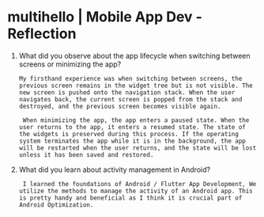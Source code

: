 # multihello | Mobile App Dev - Reflection

1. What did you observe about the app lifecycle when switching between screens or minimizing the app?

       My firsthand experience was when switching between screens, the previous screen remains in the widget tree but is not visible. The new screen is pushed onto the navigation stack. When the user navigates back, the current screen is popped from the stack and destroyed, and the previous screen becomes visible again.

        When minimizing the app, the app enters a paused state. When the user returns to the app, it enters a resumed state. The state of the widgets is preserved during this process. If the operating system terminates the app while it is in the background, the app will be restarted when the user returns, and the state will be lost unless it has been saved and restored.

2. What did you learn about activity management in Android?

        I learned the foundations of Android / Flutter App Development, We utilize the methods to manage the activity of an Android app. This is pretty handy and beneficial as I think it is crucial part of Android Optimization.